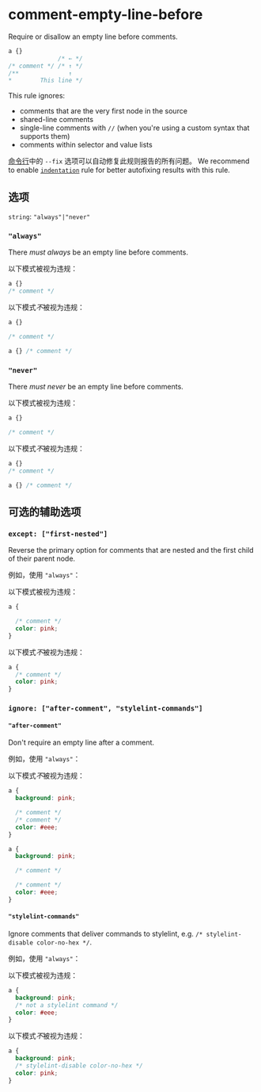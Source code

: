 # comment-empty-line-before

Require or disallow an empty line before comments.

```css
a {}
              /* ← */
/* comment */ /* ↑ */
/**              ↑
*        This line */
```

This rule ignores:

-   comments that are the very first node in the source
-   shared-line comments
-   single-line comments with `//` (when you're using a custom syntax that supports them)
-   comments within selector and value lists

[命令行](../../../docs/user-guide/cli.md#自动修复错误)中的 `--fix` 选项可以自动修复此规则报告的所有问题。 We recommend to enable [`indentation`](../indentation/README.md) rule for better autofixing results with this rule.

## 选项

`string`: `"always"|"never"`

### `"always"`

There *must always* be an empty line before comments.

以下模式被视为违规：

```css
a {}
/* comment */
```

以下模式*不*被视为违规：

```css
a {}

/* comment */
```

```css
a {} /* comment */
```

### `"never"`

There *must never* be an empty line before comments.

以下模式被视为违规：

```css
a {}

/* comment */
```

以下模式*不*被视为违规：

```css
a {}
/* comment */
```

```css
a {} /* comment */
```

## 可选的辅助选项

### `except: ["first-nested"]`

Reverse the primary option for comments that are nested and the first child of their parent node.

例如，使用 `"always"`：

以下模式被视为违规：

```css
a {

  /* comment */
  color: pink;
}
```

以下模式*不*被视为违规：

```css
a {
  /* comment */
  color: pink;
}
```

### `ignore: ["after-comment", "stylelint-commands"]`

#### `"after-comment"`

Don't require an empty line after a comment.

例如，使用 `"always"`：

以下模式*不*被视为违规：

```css
a {
  background: pink;

  /* comment */
  /* comment */
  color: #eee;
}
```

```css
a {
  background: pink;

  /* comment */

  /* comment */
  color: #eee;
}
```

#### `"stylelint-commands"`

Ignore comments that deliver commands to stylelint, e.g. `/* stylelint-disable color-no-hex */`.

例如，使用 `"always"`：

以下模式被视为违规：

```css
a {
  background: pink;
  /* not a stylelint command */
  color: #eee;
}
```

以下模式*不*被视为违规：

```css
a {
  background: pink;
  /* stylelint-disable color-no-hex */
  color: pink;
}
```
